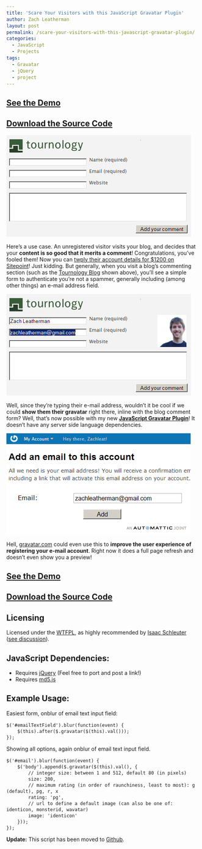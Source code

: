 ```yaml
---
title: 'Scare Your Visitors with this JavaScript Gravatar Plugin'
author: Zach Leatherman
layout: post
permalink: /scare-your-visitors-with-this-javascript-gravatar-plugin/
categories:
  - JavaScript
  - Projects
tags:
  - Gravatar
  - jQuery
  - project
---
```


## [See the Demo][1]

 [1]: /javascript/gravatar/index.html

## [Download the Source Code][2]

 [2]: /javascript/gravatar/jquery.gravatar.js

  
  
  


![Tournology Blog Comment Form][3]

 [3]: /web/wp-content/uploads/2009/01/blog-comment.png "blog-comment"

Here’s a use case. An unregistered visitor visits your blog, and decides that your **content is so good that it merits a comment**! Congratulations, you’ve fooled them! Now you can [twply their account details for $1200 on Sitepoint][4]! Just kidding. But generally, when you visit a blog’s commenting section (such as the [Tournology Blog][5] shown above), you’ll see a simple form to authenticate you’re not a spammer, generally including (among other things) an e-mail address field.

 [4]: http://www.centernetworks.com/twply-twitter-replies-auction
 [5]: http://www.tournology.com/blog/

  
  
  


![Tournology Blog Comment Form With Gravatar][6]

 [6]: /web/wp-content/uploads/2009/01/blog-comment-after.png "blog-comment-after"

Well, since they’re typing their e-mail address, wouldn’t it be cool if we could **show them their gravatar** right there, inline with the blog comment form? Well, that’s now possible with my new **[JavaScript Gravatar Plugin][7]**! It doesn’t have any server side language dependencies.

 [7]: http://www.zachleat.com/javascript/gravatar/jquery.gravatar.js

  
  
  


![Gravatar Signup Page][8]

 [8]: /web/wp-content/uploads/2009/01/gravatar-signup.png "gravatar-signup"

Hell, [gravatar.com][9] could even use this to **improve the user experience of registering your e-mail account**. Right now it does a full page refresh and doesn’t even show you a preview!

 [9]: http://en.gravatar.com/

  


## [See the Demo][1]

## [Download the Source Code][2]

  


## Licensing

Licensed under the [WTFPL][10], as highly recommended by [Isaac Schleuter][11] ([see discussion][12]). 

 [10]: http://sam.zoy.org/wtfpl/
 [11]: http://foohack.com/
 [12]: /web/2007/04/05/google-using-yui-grids-css/

  


## JavaScript Dependencies:

*   Requires [jQuery][13] (Feel free to port and post a link!)
*   Requires [md5.js][14]

 [13]: http://jquery.com
 [14]: http://pajhome.org.uk/crypt/md5/md5.js

  


## Example Usage:

Easiest form, onblur of email text input field:

    $('#emailTextField').blur(function(event) {
        $(this).after($.gravatar($(this).val()));
    });

Showing all options, again onblur of email text input field.

    $('#email').blur(function(event) {
        $('body').append($.gravatar($(this).val(), {
            // integer size: between 1 and 512, default 80 (in pixels)
            size: 200,
            // maximum rating (in order of raunchiness, least to most): g (default), pg, r, x
            rating: 'pg',
            // url to define a default image (can also be one of: identicon, monsterid, wavatar)
            image: 'identicon'
        }));
    });

**Update:** This script has been moved to [Github][15].

 [15]: http://github.com/zachleat/jQuery-Gravatar